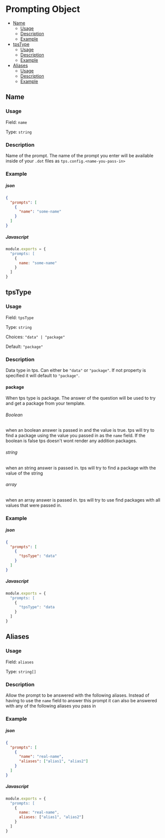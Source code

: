 # Prompting Object


<!-- START doctoc generated TOC please keep comment here to allow auto update -->
<!-- DON'T EDIT THIS SECTION, INSTEAD RE-RUN doctoc TO UPDATE -->


- [Name](#name)
  - [Usage](#usage)
  - [Description](#description)
  - [Example](#example)
- [tpsType](#tpstype)
  - [Usage](#usage-1)
  - [Description](#description-1)
  - [Example](#example-1)
- [Aliases](#aliases)
  - [Usage](#usage-2)
  - [Description](#description-2)
  - [Example](#example-2)

<!-- END doctoc generated TOC please keep comment here to allow auto update -->


## Name

### Usage

Field: `name`

Type: `string`

### Description

Name of the prompt. The name of the prompt you enter will be available inside of your `.dot` files as `tps.config.<name-you-pass-in>`

### Example

##### json

```json
{
  "prompts": [
    {
      "name": "some-name"
    }
  ]
}
```

##### Javascript

```javascript
module.exports = {
  "prompts: [
    {
      name: "some-name"
    }
  ]
}
```

## tpsType

### Usage

Field: `tpsType`

Type: `string`

Choices: `"data" | "package"`

Default: `"package"`

### Description

Data type in tps. Can either be `"data"` or `"package"`. If not property is specified it will default to `"package"`.

#### package

When tps type is package. The answer of the question will be used to try and get a package from your template.

###### Boolean

when an boolean answer is passed in and the value is true. tps will try to find a package using the value you passed in as the `name` field. If the boolean is false tps doesn't wont render any addition packages.

###### string

when an string answer is passed in. tps will try to find a package with the value of the string

###### array

when an array answer is passed in. tps will try to use find packages with all values that were passed in.

### Example

##### json

```json
{
  "prompts": [
    {
      "tpsType": "data"
    }
  ]
}
```

##### Javascript

```javascript
module.exports = {
  "prompts: [
    {
      "tpsType": "data
    }
  ]
}
```

## Aliases

### Usage

Field: `aliases`

Type: `string[]`

### Description

Allow the prompt to be answered with the following aliases. Instead of having to use the `name` field to answer this prompt it can also be answered with any of the following aliases you pass in

### Example

##### json

```json
{
  "prompts": [
    {
      "name": "real-name",
      "aliases": ["alias1", "alias2"]
    }
  ]
}
```

##### Javascript

```javascript
module.exports = {
  "prompts: [
    {
      name: "real-name",
      aliases: ["alias1", "alias2"]
    }
  ]
}
```

<!--
### Field: _*_

#### Usage

Field: `_`

Type: `_`

#### Description

_

#### Example

##### json

```json
{
  "prompts": [
    {
      "_": _
    }
  ]
}
```

##### Javascript

```javascript
module.exports = {
  "prompts: [
    {
      "_": _
    }
  ]
}
```

-->
